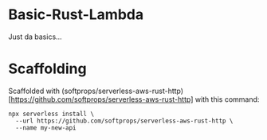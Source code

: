 # Basic-Rust-Lambda
Just da basics...


# Scaffolding

Scaffolded with (softprops/serverless-aws-rust-http)[https://github.com/softprops/serverless-aws-rust-http] with this command:
```
npx serverless install \
  --url https://github.com/softprops/serverless-aws-rust-http \
  --name my-new-api
```